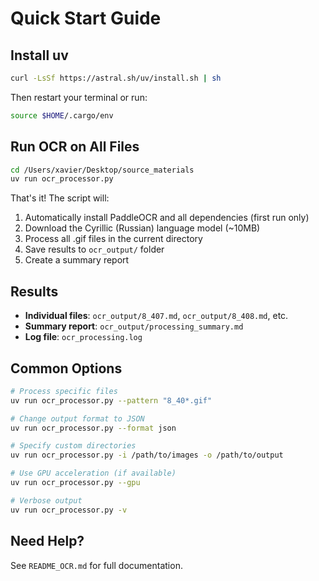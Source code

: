 # Quick Start Guide

## Install uv

```bash
curl -LsSf https://astral.sh/uv/install.sh | sh
```

Then restart your terminal or run:
```bash
source $HOME/.cargo/env
```

## Run OCR on All Files

```bash
cd /Users/xavier/Desktop/source_materials
uv run ocr_processor.py
```

That's it! The script will:
1. Automatically install PaddleOCR and all dependencies (first run only)
2. Download the Cyrillic (Russian) language model (~10MB)
3. Process all .gif files in the current directory
4. Save results to `ocr_output/` folder
5. Create a summary report

## Results

- **Individual files**: `ocr_output/8_407.md`, `ocr_output/8_408.md`, etc.
- **Summary report**: `ocr_output/processing_summary.md`
- **Log file**: `ocr_processing.log`

## Common Options

```bash
# Process specific files
uv run ocr_processor.py --pattern "8_40*.gif"

# Change output format to JSON
uv run ocr_processor.py --format json

# Specify custom directories
uv run ocr_processor.py -i /path/to/images -o /path/to/output

# Use GPU acceleration (if available)
uv run ocr_processor.py --gpu

# Verbose output
uv run ocr_processor.py -v
```

## Need Help?

See `README_OCR.md` for full documentation.
